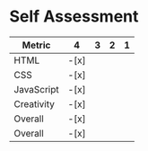 # Self Assessment


|  Metric      | 4         | 3        | 2       | 1        |
| ------------- | ---------------- | --------------- | -------------- | --------------- |
| HTML  |  -[x]   |     |    |     |
| CSS  |   -[x]   |     |    |     |
| JavaScript  |   -[x]   |     |    |     |
| Creativity  |  -[x]   |     |    |     |
| Overall  |   -[x]   |     |    |     |
| Overall  |   -[x]   |     |    |     |
